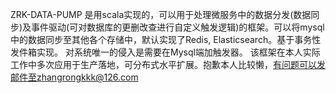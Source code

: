 ZRK-DATA-PUMP
是用scala实现的，可以用于处理微服务中的数据分发(数据同步)及事件驱动(可对数据库的更删改查进行自定义触发逻辑)的框架。可以将mysql中的数据同步至其他各个存储中，默认实现了Redis, Elasticsearch。基于事务性发件箱实现。 对系统唯一的侵入是需要在Mysql端加触发器。 该框架在本人实际工作中多次应用于生产落地，可分布式水平扩展。抱歉本人比较懒，有问题可以发邮件至zhangrongkkk@126.com